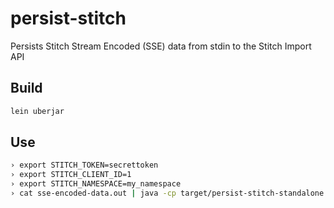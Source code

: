 # persist-stitch

Persists Stitch Stream Encoded (SSE) data from stdin to the Stitch Import API

## Build

```bash
lein uberjar
```

## Use

```bash
› export STITCH_TOKEN=secrettoken 
› export STITCH_CLIENT_ID=1 
› export STITCH_NAMESPACE=my_namespace 
› cat sse-encoded-data.out | java -cp target/persist-stitch-standalone.jar com.stitchdata.persist.stitch.core
```
